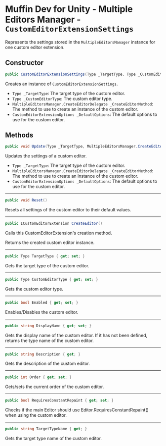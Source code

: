 # Muffin Dev for Unity - Multiple Editors Manager - `CustomEditorExtensionSettings`

Represents the settings stored in the `MultipleEditorsManager` instance for one custom editor extension.

## Constructor

```cs
public CustomEditorExtensionSettings(Type _TargetType, Type _CustomEditorType, MultipleEditorsManager.CreateEditorDelegate _CreateEditorMethod, CustomEditorExtensionOptions _DefaultOptions)
```

Creates an instance of `CustomEditorExtensionSettings`.

- `Type _TargetType`: The target type of the custom editor.
- `Type _CustomEditorType`: The custom editor type.
- `MultipleEditorsManager.CreateEditorDelegate _CreateEditorMethod`: The method to use to create an instance of the custom editor.
- `CustomEditorExtensionOptions _DefaultOptions`: The default options to use for the custom editor.

## Methods

```cs
public void Update(Type _TargetType, MultipleEditorsManager.CreateEditorDelegate _CreateEditorMethod, CustomEditorExtensionOptions _DefaultOptions)
```

Updates the settings of a custom editor.

- `Type _TargetType`: The target type of the custom editor.
- `MultipleEditorsManager.CreateEditorDelegate _CreateEditorMethod`: The method to use to create an instance of the custom editor.
- `CustomEditorExtensionOptions _DefaultOptions`: The default options to use for the custom editor.

---

```cs
public void Reset()
```

Resets all settings of the custom editor to their default values.

---

```cs
public ICustomEditorExtension CreateEditor()
```

Calls this CustomEditorExtension's creation method.

Returns the created custom editor instance.

---

```cs
public Type TargetType { get; set; }
```

Gets the target type of the custom editor.

---

```cs
public Type CustomEditorType { get; set; }
```

Gets the custom editor type.

---

```cs
public bool Enabled { get; set; }
```

Enables/Disables the custom editor.

---

```cs
public string DisplayName { get; set; }
```

Gets the display name of the custom editor. If it has not been defined, returns the type name of the custom editor.

---

```cs
public string Description { get; }
```

Gets the description of the custom editor.

---

```cs
public int Order { get; set; }
```

Gets/sets the current order of the custom editor.

---

```cs
public bool RequiresConstantRepaint { get; set; }
```

Checks if the main Editor should use Editor.RequiresConstantRepaint() when using the custom editor.

---

```cs
public string TargetTypeName { get; }
```

Gets the target type name of the custom editor.